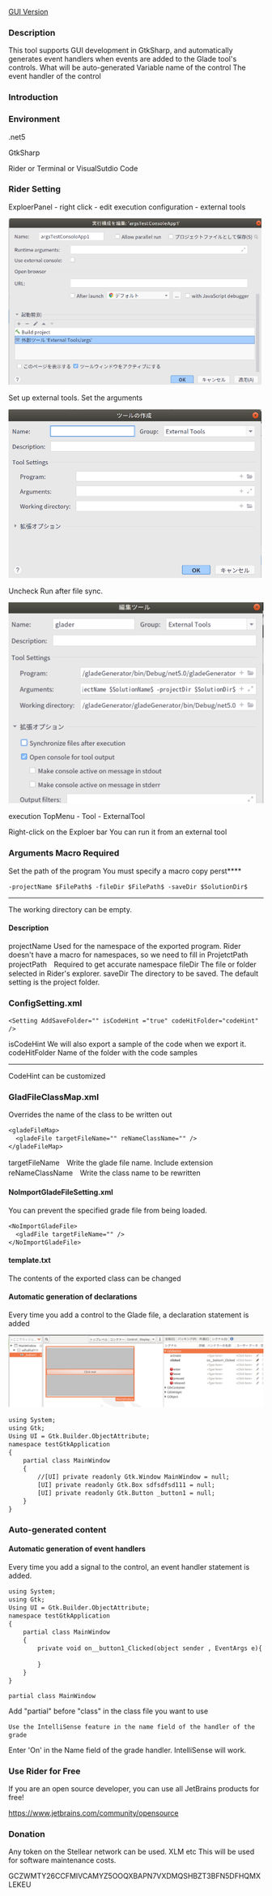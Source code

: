 [GUI Version](https://github.com/iotagtk1/gladeGenerator/tree/main/gladeGenerator/GladeGeneratorGUI)

### Description
This tool supports GUI development in GtkSharp, and automatically generates event handlers when events are added to the Glade tool's controls.
What will be auto-generated
Variable name of the control
The event handler of the control


### Introduction

### Environment
.net5

GtkSharp

Rider or Terminal or VisualSutdio Code


### Rider Setting
ExploerPanel - right click - edit execution configuration - external tools

![alt text](./readMe/1.png)

Set up external tools. Set the arguments

![alt text](./readMe/3.png)

Uncheck Run after file sync.

![alt text](./readMe/5.png)

execution
TopMenu - Tool - ExternalTool

Right-click on the Exploer bar
You can run it from an external tool

### Arguments Macro Required

Set the path of the program
You must specify a macro
copy perst****

``` Rider arguments macro require
-projectName $FilePath$ -fileDir $FilePath$ -saveDir $SolutionDir$
```
****

The working directory can be empty.

#### Description

projectName Used for the namespace of the exported program. Rider doesn't have a macro for namespaces, so we need to fill in ProjetctPath
projectPath　Required to get accurate namespace
fileDir The file or folder selected in Rider's explorer.
saveDir The directory to be saved. The default setting is the project folder.

### ConfigSetting.xml
```
<Setting AddSaveFolder="" isCodeHint ="true" codeHitFolder="codeHint" />
```

isCodeHint    We will also export a sample of the code when we export it.
codeHitFolder Name of the folder with the code samples
************
CodeHint can be customized

### GladFileClassMap.xml
Overrides the name of the class to be written out

```
<gladeFileMap>
  <gladeFile targetFileName="" reNameClassName="" />
</gladeFileMap>
```
targetFileName　Write the glade file name. Include extension
reNameClassName　Write the class name to be rewritten

#### NoImportGladeFileSetting.xml
You can prevent the specified grade file from being loaded.

```
<NoImportGladeFile>
  <gladFile targetFileName="" />
</NoImportGladeFile>
```
#### template.txt
The contents of the exported class can be changed

#### Automatic generation of declarations
Every time you add a control to the Glade file, a declaration statement is added

![alt text](./readMe/6.png)

````
using System;
using Gtk;
Using UI = Gtk.Builder.ObjectAttribute;
namespace testGtkApplication
{
    partial class MainWindow
    {    
	    //[UI] private readonly Gtk.Window MainWindow = null;
	    [UI] private readonly Gtk.Box sdfsdfsd111 = null;
	    [UI] private readonly Gtk.Button _button1 = null;		
    }
}
````

### Auto-generated content

#### Automatic generation of event handlers
Every time you add a signal to the control, an event handler statement is added.

```
using System;
using Gtk;
Using UI = Gtk.Builder.ObjectAttribute;
namespace testGtkApplication
{
    partial class MainWindow
    {
	    private void on__button1_Clicked(object sender , EventArgs e){
			
	    }	    
    }
}
````

````
partial class MainWindow
````

Add "partial" before "class" in the class file you want to use

````
Use the IntelliSense feature in the name field of the handler of the grade
````
Enter 'On' in the Name field of the grade handler. IntelliSense will work.

### Use Rider for Free

If you are an open source developer, you can use all JetBrains products for free!

https://www.jetbrains.com/community/opensource

### Donation 

Any token on the Stellear network can be used.
XLM etc
This will be used for software maintenance costs.

GCZWMTY26CCFMIVCAMYZ5OOQXBAPN7VXDMQSHBZT3BFN5DFHQMXLEKEU
